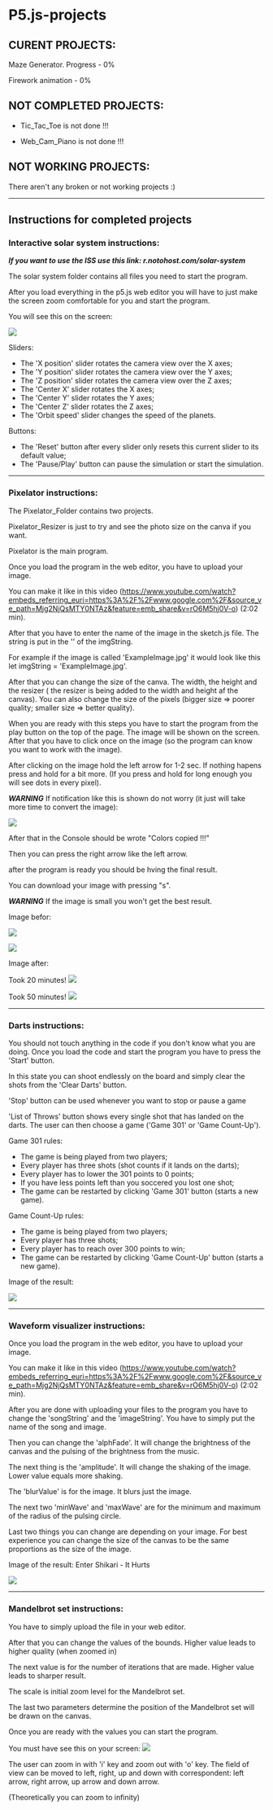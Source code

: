 # P5.js-projects

## CURENT PROJECTS:

Maze Generator. Progress - 0%

Firework animation - 0%

## NOT COMPLETED PROJECTS:

+ Tic_Tac_Toe is not done !!!

+ Web_Cam_Piano is not done !!!

## NOT WORKING PROJECTS:

There aren't any broken or not working projects :)

--------

## Instructions for completed projects

### Interactive solar system instructions:

***If you want to use the ISS use this link: r.notohost.com/solar-system***

The solar system folder contains all files you need to start the program.

After you load everything  in the p5.js web editor you will have to just make the screen zoom comfortable for you and start the program.

You will see this on the screen:

![](https://cdn.discordapp.com/attachments/908315949294301184/1159909582391492648/image.png?ex=6532bcfa&is=652047fa&hm=17db02407ebc9f55e063c8497cb73ac4425607b928f6d843efbb7cd8077f10c6&)

Sliders:
* The 'X position' slider rotates the camera view over the X axes;
* The 'Y position' slider rotates the camera view over the Y axes;
* The 'Z position' slider rotates the camera view over the Z axes;
* The 'Center X' slider rotates the X axes;
* The 'Center Y' slider rotates the Y axes;
* The 'Center Z' slider rotates the Z axes;
* The 'Orbit speed' slider changes the speed of the planets.

Buttons:
* The 'Reset' button after every slider only resets this current slider to its default value;
* The 'Pause/Play' button can pause the simulation or start the simulation.

--------

### Pixelator instructions:


The Pixelator_Folder contains two projects. 

Pixelator_Resizer is just to try and see the photo size on the canva if you want. 

Pixelator is the main program. 

Once you load the program in the web editor, you have to upload your image.

You can make it like in this video 
(https://www.youtube.com/watch?embeds_referring_euri=https%3A%2F%2Fwww.google.com%2F&source_ve_path=Mjg2NjQsMTY0NTAz&feature=emb_share&v=rO6M5hj0V-o) (2:02 min).

After that you have to enter the name  of the image in the sketch.js file. The string is put in the '' of the imgString. 

For example if the image is called 'ExampleImage.jpg' it would look like this let imgString = 'ExampleImage.jpg'.

After that you can change the size of the canva. The width, the height and the resizer ( the resizer is being added to the width and height af the canvas).
You can also change the size of the pixels (bigger size => poorer quality; smaller size => better quality).

When you are ready with this steps you have to start the program from the play button on the top of the page. The image will be shown on the screen. After that you have to click once on the image (so the program can know you want to work with the image). 

After clicking on the image hold the left arrow for 1-2 sec. If nothing hapens press and hold for a bit more.  (If you press and hold for long enough you will see dots in every pixel).

***WARNING*** If notification like this is shown do not worry (it just will take more time to convert the image):

![](https://cdn.discordapp.com/attachments/908315949294301184/1146517646989344959/image.png)

After that in the Console should be wrote "Colors copied !!!"

Then you can press the right arrow like the left arrow.

after the program is ready you should be hving the final result.

You can download your image with pressing "s".

***WARNING*** If the image is small you won't get the best result.

Image befor:

  ![](https://cdn.discordapp.com/attachments/907924176004841473/1133511577316884653/TinyYeti.jpg)

![](https://cdn.discordapp.com/attachments/908315949294301184/1146521835601666098/Sunset.jpg)

  Image after:

  Took 20 minutes!
  ![](https://cdn.discordapp.com/attachments/908315949294301184/1136388206351364246/PixeledImage2.jpg)


Took 50 minutes!
![](https://cdn.discordapp.com/attachments/908315949294301184/1148253429022609439/Screenshot_2023-09-04_164854.jpg)

----

### Darts instructions:

You should not touch anything in the code if you don't know what you are doing.
Once you load the code and start the program you have to press the 'Start' button.

In this state you can shoot endlessly on the board and simply clear the shots from the 'Clear Darts' button.

'Stop' button can be used whenever you want to stop or pause a game

'List of Throws' button shows every single shot that has landed on the darts.
The user can then choose a game ('Game 301' or 'Game Count-Up').

Game 301 rules:
* The game is being played from two players;
* Every player has three shots (shot counts if it lands on the darts);
* Every player has to lower the 301 points to 0 points;
* If you have less points left than you soccered you lost one shot;
* The game can be restarted by clicking 'Game 301' button (starts a new game).

Game Count-Up rules:
* The game is being played from two players;
* Every player has three shots;
* Every player has to reach over 300 points to win;
* The game can be restarted by clicking 'Game Count-Up' button (starts a new game).

Image of the result: 

![](https://cdn.discordapp.com/attachments/908315949294301184/1148277389797904424/image.png)

---

### Waveform visualizer instructions:

Once you load the program in the web editor, you have to upload your image.

You can make it like in this video (https://www.youtube.com/watch?embeds_referring_euri=https%3A%2F%2Fwww.google.com%2F&source_ve_path=Mjg2NjQsMTY0NTAz&feature=emb_share&v=rO6M5hj0V-o) (2:02 min).

After you are done with uploading your files to the program you have to change the 'songString' and the 'imageString'. You have to simply put the name of the song and image.

Then you can change the 'alphFade'. It will change the brightness of the canvas and the pulsing of the brightness from the music.

The next thing is the 'amplitude'. It will change the shaking of the image. Lower value equals more shaking.

The 'blurValue' is for the image. It blurs just the image.

The next two 'minWave' and 'maxWave' are for the minimum and maximum of the radius of the pulsing circle.

Last two things you can change are depending on your image. For best experience you can change the size of the canvas to be the same proportions as the size of the image.

Image of the result:  Enter Shikari - It Hurts

![](https://cdn.discordapp.com/attachments/908315949294301184/1148277239390146642/image.png)

---

### Mandelbrot set instructions: 

You have to simply upload the file in your web editor.

After that you can change the values of the bounds. Higher value leads to higher quality (when zoomed in)

The next value is for the number of iterations that are made. Higher value leads to sharper result.

The scale is initial zoom level for the Mandelbrot set.

The last two parameters determine the position of the Mandelbrot set will be drawn on the canvas.

Once you are ready with the values you can start the program. 

You must have see this on your screen: 
![](https://cdn.discordapp.com/attachments/908315949294301184/1149429360038789230/image.png)

The user can zoom in with 'i' key and zoom out with 'o' key. The field of view can be moved to left, right, up and down with correspondent: left arrow, right arrow, up arrow and down arrow.

(Theoretically you can zoom to infinity)
